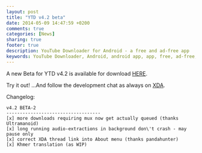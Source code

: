 ```yaml
---
layout: post
title: "YTD v4.2 beta"
date: 2014-05-09 14:47:59 +0200
comments: true
categories: [News]
sharing: true
footer: true
description: YouTube Downloader for Android - a free and ad-free app
keywords: YouTube Downloader, Android, android app, app, free, ad-free, no ads, dentex, video, YouTube, downloader
---
```

A new Beta for YTD v4.2 is available for download [HERE](http://dentex.github.io/files/apk/beta/dentex.youtube.downloader_v4.2_beta-2.apk).

Try it out! ...And follow the development chat as always on [XDA](http://forum.xda-developers.com/showthread.php?t=2335450).

Changelog:

	v4.2 BETA-2
    -----------------------------------
    [x] more downloads requiring mux now get actually queued (thanks Ultramanoid)
    [x] long running audio-extractions in background don\'t crash - may pause only
    [x] correct XDA thread link into About menu (thanks pandahunter)
    [x] Khmer translation (as WIP)
